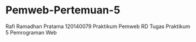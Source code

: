 # Pemweb-Pertemuan-5
Rafi Ramadhan Pratama
120140079
Praktikum Pemweb RD
Tugas Praktikum 5 Pemrograman Web
